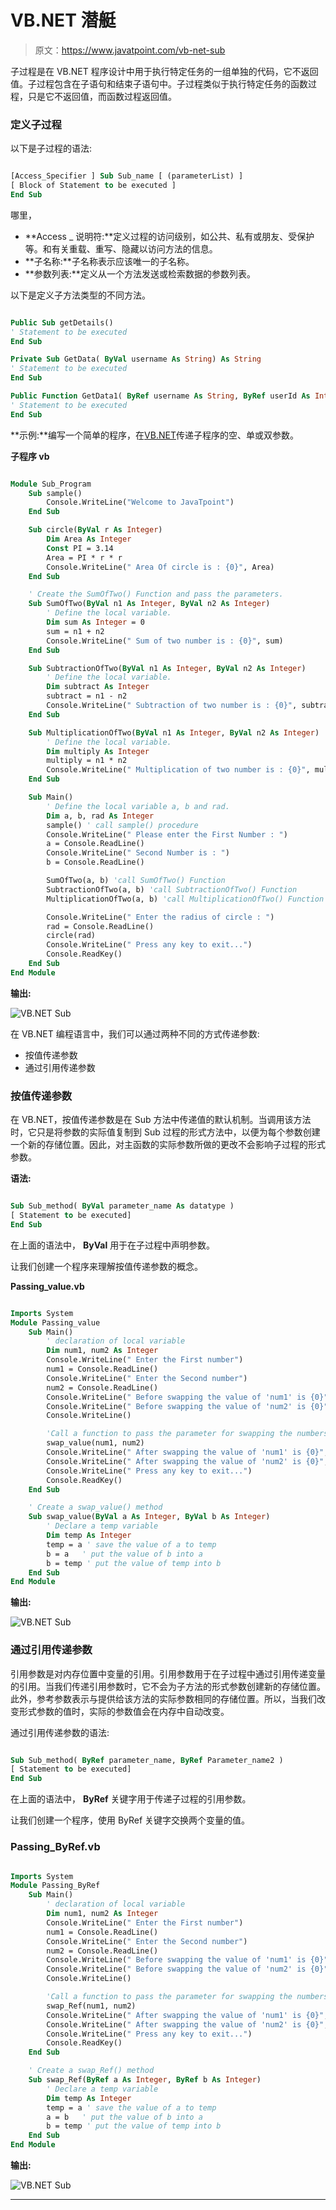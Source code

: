 # VB.NET 潜艇

> 原文：<https://www.javatpoint.com/vb-net-sub>

子过程是在 VB.NET 程序设计中用于执行特定任务的一组单独的代码，它不返回值。子过程包含在子语句和结束子语句中。子过程类似于执行特定任务的函数过程，只是它不返回值，而函数过程返回值。

### 定义子过程

以下是子过程的语法:

```vb

[Access_Specifier ] Sub Sub_name [ (parameterList) ] 
[ Block of Statement to be executed ]
End Sub

```

哪里，

*   **Access _ 说明符:**定义过程的访问级别，如公共、私有或朋友、受保护等。和有关重载、重写、隐藏以访问方法的信息。
*   **子名称:**子名称表示应该唯一的子名称。
*   **参数列表:**定义从一个方法发送或检索数据的参数列表。

以下是定义子方法类型的不同方法。

```vb

Public Sub getDetails()
' Statement to be executed
End Sub

Private Sub GetData( ByVal username As String) As String
' Statement to be executed
End Sub

Public Function GetData1( ByRef username As String, ByRef userId As Integer)
' Statement to be executed
End Sub

```

**示例:**编写一个简单的程序，在[VB.NET](https://www.javatpoint.com/vb-net)传递子程序的空、单或双参数。

**子程序 vb**

```vb

Module Sub_Program
    Sub sample()
        Console.WriteLine("Welcome to JavaTpoint")
    End Sub

    Sub circle(ByVal r As Integer)
        Dim Area As Integer
        Const PI = 3.14
        Area = PI * r * r
        Console.WriteLine(" Area Of circle is : {0}", Area)
    End Sub

    ' Create the SumOfTwo() Function and pass the parameters.
    Sub SumOfTwo(ByVal n1 As Integer, ByVal n2 As Integer)
        ' Define the local variable.
        Dim sum As Integer = 0
        sum = n1 + n2
        Console.WriteLine(" Sum of two number is : {0}", sum)
    End Sub

    Sub SubtractionOfTwo(ByVal n1 As Integer, ByVal n2 As Integer)
        ' Define the local variable.
        Dim subtract As Integer
        subtract = n1 - n2
        Console.WriteLine(" Subtraction of two number is : {0}", subtract)
    End Sub

    Sub MultiplicationOfTwo(ByVal n1 As Integer, ByVal n2 As Integer)
        ' Define the local variable.
        Dim multiply As Integer
        multiply = n1 * n2
        Console.WriteLine(" Multiplication of two number is : {0}", multiply)
    End Sub

    Sub Main()
        ' Define the local variable a, b and rad.
        Dim a, b, rad As Integer
        sample() ' call sample() procedure
        Console.WriteLine(" Please enter the First Number : ")
        a = Console.ReadLine()
        Console.WriteLine(" Second Number is : ")
        b = Console.ReadLine()

        SumOfTwo(a, b) 'call SumOfTwo() Function
        SubtractionOfTwo(a, b) 'call SubtractionOfTwo() Function
        MultiplicationOfTwo(a, b) 'call MultiplicationOfTwo() Function

        Console.WriteLine(" Enter the radius of circle : ")
        rad = Console.ReadLine()
        circle(rad)
        Console.WriteLine(" Press any key to exit...")
        Console.ReadKey()
    End Sub
End Module

```

**输出:**

![VB.NET Sub](img/1767f5b6b4587a0a6c59a872f392b9f0.png)

在 VB.NET 编程语言中，我们可以通过两种不同的方式传递参数:

*   按值传递参数
*   通过引用传递参数

### 按值传递参数

在 VB.NET，按值传递参数是在 Sub 方法中传递值的默认机制。当调用该方法时，它只是将参数的实际值复制到 Sub 过程的形式方法中，以便为每个参数创建一个新的存储位置。因此，对主函数的实际参数所做的更改不会影响子过程的形式参数。

**语法:**

```vb

Sub Sub_method( ByVal parameter_name As datatype )
[ Statement to be executed]
End Sub

```

在上面的语法中， **ByVal** 用于在子过程中声明参数。

让我们创建一个程序来理解按值传递参数的概念。

**Passing_value.vb**

```vb

Imports System
Module Passing_value
    Sub Main()
        ' declaration of local variable
        Dim num1, num2 As Integer
        Console.WriteLine(" Enter the First number")
        num1 = Console.ReadLine()
        Console.WriteLine(" Enter the Second number")
        num2 = Console.ReadLine()
        Console.WriteLine(" Before swapping the value of 'num1' is {0}", num1)
        Console.WriteLine(" Before swapping the value of 'num2' is {0}", num2)
        Console.WriteLine()

        'Call a function to pass the parameter for swapping the numbers.
        swap_value(num1, num2)
        Console.WriteLine(" After swapping the value of 'num1' is {0}", num1)
        Console.WriteLine(" After swapping the value of 'num2' is {0}", num2)
        Console.WriteLine(" Press any key to exit...")
        Console.ReadKey()
    End Sub

    ' Create a swap_value() method
    Sub swap_value(ByVal a As Integer, ByVal b As Integer)
        ' Declare a temp variable
        Dim temp As Integer
        temp = a ' save the value of a to temp
        b = a   ' put the value of b into a
        b = temp ' put the value of temp into b
    End Sub
End Module

```

**输出:**

![VB.NET Sub](img/88907f9b285ccfc5cf4b3d04f8a8b701.png)

### 通过引用传递参数

引用参数是对内存位置中变量的引用。引用参数用于在子过程中通过引用传递变量的引用。当我们传递引用参数时，它不会为子方法的形式参数创建新的存储位置。此外，参考参数表示与提供给该方法的实际参数相同的存储位置。所以，当我们改变形式参数的值时，实际的参数值会在内存中自动改变。

通过引用传递参数的语法:

```vb

Sub Sub_method( ByRef parameter_name, ByRef Parameter_name2 )
[ Statement to be executed]
End Sub

```

在上面的语法中， **ByRef** 关键字用于传递子过程的引用参数。

让我们创建一个程序，使用 ByRef 关键字交换两个变量的值。

### Passing_ByRef.vb

```vb

Imports System
Module Passing_ByRef
    Sub Main()
        ' declaration of local variable
        Dim num1, num2 As Integer
        Console.WriteLine(" Enter the First number")
        num1 = Console.ReadLine()
        Console.WriteLine(" Enter the Second number")
        num2 = Console.ReadLine()
        Console.WriteLine(" Before swapping the value of 'num1' is {0}", num1)
        Console.WriteLine(" Before swapping the value of 'num2' is {0}", num2)
        Console.WriteLine()

        'Call a function to pass the parameter for swapping the numbers.
        swap_Ref(num1, num2)
        Console.WriteLine(" After swapping the value of 'num1' is {0}", num1)
        Console.WriteLine(" After swapping the value of 'num2' is {0}", num2)
        Console.WriteLine(" Press any key to exit...")
        Console.ReadKey()
    End Sub

    ' Create a swap_Ref() method
    Sub swap_Ref(ByRef a As Integer, ByRef b As Integer)
        ' Declare a temp variable
        Dim temp As Integer
        temp = a ' save the value of a to temp
        a = b   ' put the value of b into a
        b = temp ' put the value of temp into b
    End Sub
End Module

```

**输出:**

![VB.NET Sub](img/08546e67cd5ba6a1c8f777972d281847.png)

* * *